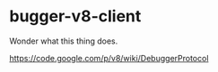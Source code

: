 # bugger-v8-client

Wonder what this thing does.

https://code.google.com/p/v8/wiki/DebuggerProtocol
